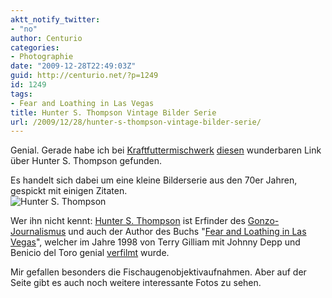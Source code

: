 ```yaml
---
aktt_notify_twitter:
- "no"
author: Centurio
categories:
- Photographie
date: "2009-12-28T22:49:03Z"
guid: http://centurio.net/?p=1249
id: 1249
tags:
- Fear and Loathing in Las Vegas
title: Hunter S. Thompson Vintage Bilder Serie
url: /2009/12/28/hunter-s-thompson-vintage-bilder-serie/
---
```

Genial. Gerade habe ich bei [Kraftfuttermischwerk](http://www.kraftfuttermischwerk.de/blogg/?p=9856) [diesen](http://theselvedgeyard.wordpress.com/2009/12/24/it-never-got-fast-enough-for-me-gonzo-hunter-s-thompson/) wunderbaren Link über Hunter S. Thompson gefunden.

Es handelt sich dabei um eine kleine Bilderserie aus den 70er Jahren, gespickt mit einigen Zitaten.  
![Hunter S. Thompson](http://theselvedgeyard.files.wordpress.com/2009/12/hst-8.jpg) 

Wer ihn nicht kennt: [Hunter S. Thompson](http://de.wikipedia.org/wiki/Hunter_S._Thompson) ist Erfinder des [Gonzo-Journalismus](http://de.wikipedia.org/wiki/Gonzo-Journalismus) und auch der Author des Buchs "[Fear and Loathing in Las Vegas](http://de.wikipedia.org/wiki/Fear_and_Loathing_in_Las_Vegas)", welcher im Jahre 1998 von Terry Gilliam mit Johnny Depp und Benicio del Toro genial [verfilmt](http://de.wikipedia.org/wiki/Fear_and_Loathing_in_Las_Vegas_(Film)) wurde.

Mir gefallen besonders die Fischaugenobjektivaufnahmen. Aber auf der Seite gibt es auch noch weitere interessante Fotos zu sehen.